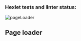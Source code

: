 ### Hexlet tests and linter status:
<!-- ![Actions Status](/workflows/hexlet-check/badge.svg) -->
![pageLoader](https://github.com/enmalafeev/frontend-project-lvl4/workflows/pageloader/badge.svg)

## Page loader